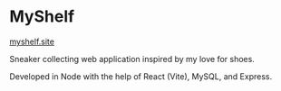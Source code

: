 # MyShelf 
[myshelf.site](https://myshelf.site/)

Sneaker collecting web application inspired by my love for shoes. 

Developed in Node with the help of React (Vite), MySQL, and Express.
